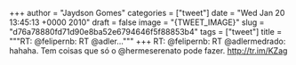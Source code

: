 
+++
author = "Jaydson Gomes"
categories = ["tweet"]
date = "Wed Jan 20 13:45:13 +0000 2010"
draft = false
image = "{TWEET_IMAGE}"
slug = "d76a78880fd71d90e8ba52e6794646f5f88853b4"
tags = ["tweet"]
title = """RT: @felipernb: RT @adler..."""
+++
RT: @felipernb: RT @adlermedrado: hahaha. Tem coisas que só o @hermeserenato pode fazer. http://tr.im/KZag
